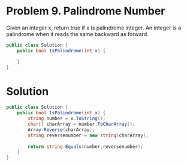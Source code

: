 # Problem 9. Palindrome Number
Given an integer x, return true if x is palindrome integer.
An integer is a palindrome when it reads the same backward as forward.

```C#
public class Solution {
    public bool IsPalindrome(int x) {

    }
}
```

# Solution
```C#
public class Solution {
    public bool IsPalindrome(int x) {
        string number = x.ToString();
        char[] charArray = number.ToCharArray();  
        Array.Reverse(charArray);
        string reversenumber = new string(charArray);
        
        return string.Equals(number,reversenumber);
    }
}
```